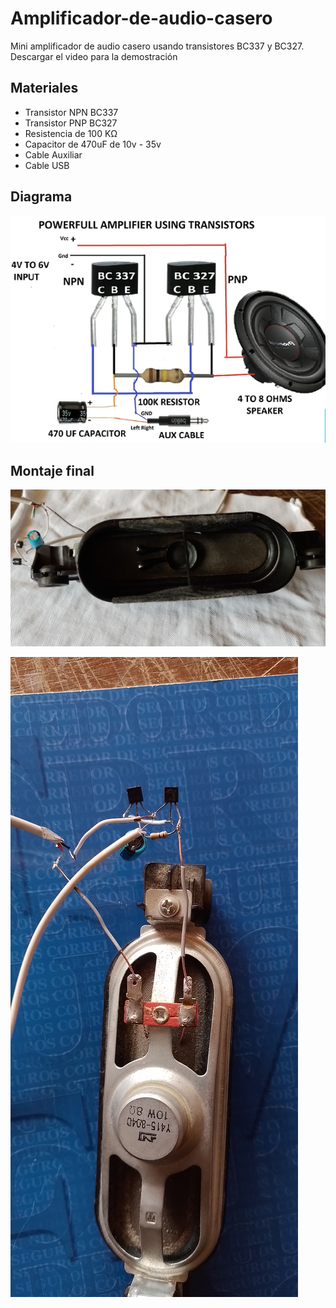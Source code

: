 # Amplificador-de-audio-casero
Mini amplificador de audio casero usando transistores BC337 y BC327.
Descargar el video para la demostración

## Materiales
- Transistor NPN BC337
- Transistor PNP BC327
- Resistencia de 100 KΩ
- Capacitor de 470uF de 10v - 35v
- Cable Auxiliar
- Cable USB

## Diagrama

![alt text](./Circuito.PNG)

## Montaje final

![alt text](./montaje1.jpg)

![alt text](./montaje2.jpg)
